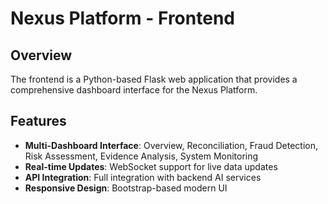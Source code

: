 # Nexus Platform - Frontend

## Overview
The frontend is a Python-based Flask web application that provides a comprehensive dashboard interface for the Nexus Platform.

## Features
- **Multi-Dashboard Interface**: Overview, Reconciliation, Fraud Detection, Risk Assessment, Evidence Analysis, System Monitoring
- **Real-time Updates**: WebSocket support for live data updates
- **API Integration**: Full integration with backend AI services
- **Responsive Design**: Bootstrap-based modern UI
